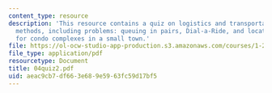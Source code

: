 ```yaml
---
content_type: resource
description: 'This resource contains a quiz on logistics and transportation planning
  methods, including problems: queuing in pairs, Dial-a-Ride, and locating facilities
  for condo complexes in a small town.'
file: https://ol-ocw-studio-app-production.s3.amazonaws.com/courses/1-203j-logistical-and-transportation-planning-methods-fall-2006/aeac9cb7df663e689e5963fc59d17bf5_04quiz2.pdf
file_type: application/pdf
resourcetype: Document
title: 04quiz2.pdf
uid: aeac9cb7-df66-3e68-9e59-63fc59d17bf5
---
```

